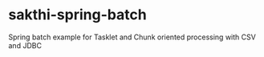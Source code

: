 # sakthi-spring-batch
Spring batch example for Tasklet and Chunk oriented processing with CSV and JDBC 
